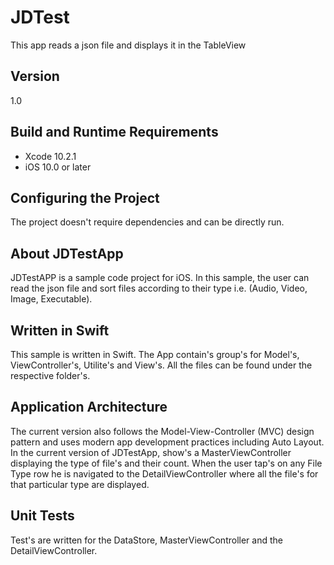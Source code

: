 # JDTest
This app reads a json file and displays it in the TableView

## Version
1.0

## Build and Runtime Requirements
+ Xcode 10.2.1 
+ iOS 10.0 or later


## Configuring the Project
The project doesn't require dependencies and can be directly run.


## About JDTestApp

JDTestAPP is a sample code project for iOS. In this sample, the user can read the json file and sort files according to their type i.e. (Audio, Video, Image, Executable).

## Written in  Swift

This sample is written in Swift. The App contain's group's for Model's, ViewController's, Utilite's and View's. All the files can be found under the respective folder's.
  


## Application Architecture

The current version also follows the Model-View-Controller (MVC) design pattern and uses modern app development practices including  Auto Layout. In the current version of JDTestApp, show's a MasterViewController displaying the type of file's and their count. When the user tap's on any File Type row he is navigated to the DetailViewController where all the file's for that particular type are displayed.



## Unit Tests

Test's are written for the DataStore, MasterViewController and the DetailViewController.

